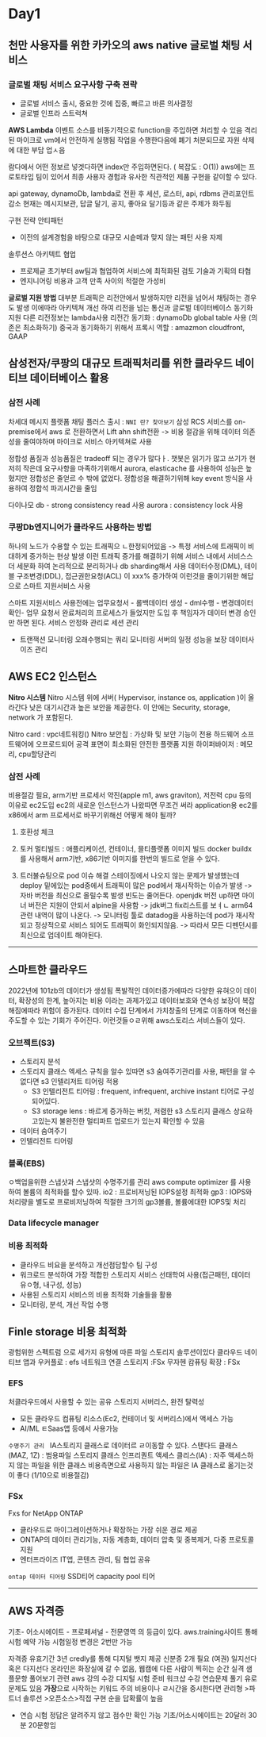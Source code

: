 # Day1
## 천만 사용자를 위한 카카오의 aws native 글로벌 채팅 서비스

### 글로벌 채팅 서비스 요구사항 구축 젼략
- 글로벌 서비스 출시, 중요한 것에 집중, 빠르고 바른 의사결정
- 글로벌 인프라 스트럭쳐

<b>AWS Lambda</b>
이벤트 소스를 비동기적으로 function을 주입하면 처리할 수 있음
격리된 마이크로 vm에서 안전하게 실행됨
작업을 수행한다음에 폐기 처분되므로 자원 삭제에 대한 부담 업ㅅ음

람다에서 어떤 정보르 넣겟다하면 index만 주입하면된다. ( 복잡도 : O(1))
aws에는 프로토타입 팀이 있어서 최종 사용자 경험과 유사한 직관적인 제품 구현을 같이할 수 있다.

api gateway, dynamoDb, lambda로 전환 후 세션, 로스터, api, rdbms 관리포인트 감소
현재는 메시지보관, 답글 달기, 공지, 좋아요 달기등과 같은 주제가 화두됨

구현 전략
안티패턴
- 이전의 설계경험을 바탕으로 대규모 시슽메과 맞지 않는 패턴 사용 자제

솔루션스 아키텍트 협업
- 프로제긑 초기부터 aw팀과 협업하여 서비스에 최적화된 검토
기술과 기획의 타협
- 엔지니어링 비용과 고객 만족 사이의 적절한 가성비

<b>글로벌 지원 방법</b>
대부분 트래픽은 리전안에서 발생하지만 리전을 넘어서 채팅하는 경우도 발생
이에따라 아키텍쳐 개선 하여 리전을 넘는 통신과 글로벌 데이터베이스 동기화 지원
다른 리전정보는 lambda사용
리전간 동기화 : dynamoDb global table 사용 (의존은 최소화하기)
중국과 동기화하기 위해서 프록시 역할 : amazmon cloudfront, GAAP



## 삼성전자/쿠팡의 대규모 트래픽처리를 위한 클라우드 네이티브 데이터베이스 활용
### 삼전 사례
차세대 메시지 플랫폼 채팅 플러스 출시 : `NNI 란? 찾아보기`
삼성 RCS 서비스를 on-premise에서 aws 로 전환하면서 Lift ahn shift전환 
-> 비용 절감을 위해 데이터 의존성을 줄여야하며 마이크로 서비스 아키텍쳐로 사용

정합성 품질과 성능품질은 tradeoff 되는 경우가 많다ㅏ. 
챗봇은 읽기가 많고 쓰기가 현저히 작은데 요구사항을 마족하기위해서 aurora, elasticache 를 사용하여 성능은 높혔지만 정합성은 줄얻르 수 밖에 없었다. 
정합성을 해결하기위해 key event 방식을 사용하여 정합석 파괴시간을 줄임

다이나모 db - strong consistency read 사용
aurora : consistency lock 사용

### 쿠팡Db엔지니어가 클라우드 사용하는 방법
하나의 노드가 수용할 수 있는 트래픽으 ㄴ한정되어있음 -> 특정 서비스에 트래픽이 비대하게 증가하는 현상 발생
이런 트래픽 증가를 해결하기 위해 서비스 내에서 서비스스 더 세분화 하여 논리적으로 분리하거나 db sharding해서 사용
데이터수정(DML), 테이블 구조변경(DDL), 접근권한요청(ACL) 이 xxx% 증가하여 이런것을 줄이기위한 해답으로 스마트 지원서비스 사용

스마트 지원서비스 사용전에는 업무요청서 - 롤백데이터 생성 - dml수행 - 변경데이터 확인- 업무 요청서 완료처리의 프로세스가 들었지만 도입 후 책임자가 데이터 변경 승인만 하면 된다.
서비스 안정화 관리로 
세션 관리
- 트랜잭션 모니터링
오래수행되는 쿼리 모니터링
서버의 일정 성능을 보장
데이터사이즈 관리


## AWS EC2 인스턴스 

<b>Nitro 시스템</b>
Nitro 시스템 위에 서버( Hypervisor, instance os, application )이 올라간다
낮은 대기시간과 높은 보안을 제공한다. 이 안에는 Security, storage, network 가 포함된다.

Nitro card : vpc네트워킹()
Nitro 보안칩 : 가상화 및 보안 기능이 전용 하드웨어 소프트웨어에 오프로드되어 공격 표면이 최소화된 안전한 플랫폼 지원
하이퍼바이저 : 메모리, cpu할당관리

### 삼전 사례
비용절감 필요, arm기반 프로세서 약진(apple m1, aws graviton), 저전력 cpu 등의 이유로 ec2도입
ec2의 새로운 인스턴스가 나왔따면 무조건 써라 
application용 ec2를 x86에서 arm 프로세서로 바꾸기위해선 어떻게 해야 될까?
1. 호환성 체크
2. 토커 멀티빌드 : 애플리케이션, 컨테이너, 믈티플랫폼 이미지 빌드
    docker buildx를 사용해서 arm기반, x86기반 이미지를 한번의 빌드로 얻을 수 있다.
    
3. 트러불슈팅으로 pod 이슈 해결 
    스테이징에서 나오지 않는 문제가 발생했는데 deploy 밑에있는 pod중에서 트래픽이 많은 pod에서 재시작하는 이슈가 발생
    -> 자바 버전을 최신으로 올릴수록 발생 빈도는 줄어든다. openjdk 버전 up하면 마이너 버전은 지원이 안되서 alpine을 사용함
    -> jdk버그 fix리스트를 보ㅕㄴ arm64 관련 내역이 많이 나온다.
    -> 모니터링 툴로 datadog을 사용하는데 pod가 재시작되고 정상적으로 서비스 되어도 트래픽이 화인되지않음. 
    -> 따라서 모든 디펜던시를 최신으로 업데이트 해야된다.
-------


## 스마트한 클라우드
2022년에 101zb의 데이터가 생성됨
폭발적인 데이터증가에따라 다양한 유혀으이 데이터, 확장성의 한계, 높아지는 비용 이라는 과제가있고
데이터보호와 연속성 보장이 복잡해짐에따라 위험이 증가된다. 데이터 수집 단계에서 가치창출의 단계로 이동하며 혁신을 주도할 수 있는 기회가 주어진다.
이런것들ㅇㄹ위해 aws스토리스 서비스들이 있다. 

### 오브젝트(S3)
- 스토리지 분석
- 스토리지 클래스 
    엑세스 규칙을 알수 있따면 s3 숨여주기관리를 사용, 패턴을 알 수 없다면 s3 인텔리저트 티어링 적용 
    - S3 인텔리전트 티어링 : frequent, infrequent, archive instant 티어로 구성되어있다.
    - S3 storage lens : 바르게 증가하는 버킷, 저렴한 s3 스토리지 클래스 상요하고있는지 불완전한 멀티파트 업로드가 있는지 확인할 수 있음
- 데이터 숨여주기
- 인텔리전트 티어링


### 블록(EBS)
ㅇ백업을위한 스냅샷과 스냅샷의 수명주기를 관리
aws compute optimizer 를 사용 하여 볼륨의 최적화를 할수 있따. 
io2 : 프로비저닝된 IOPS설정 최적화
gp3 : IOPS와 처리량을 별도로 프로비저닝하여 적절한 크기의 gp3볼륨, 볼륨에대한 IOPS및 처리

### Data lifecycle manager 

### 비용 최적화
- 클라우드 비요을 분석하고 개선점담할수 팀 구성
- 워크로드 분석하여 가장 적합한 스토리지 서비스 선태학여 사용(접근패턴, 데이터 유ㅇ형, 내구성, 성능)
- 사용된 스토리지 서비스의 비용 최적화 기술들을 활용
- 모니터링, 분석, 개선 작업 수행

## Finle storage 비용 최적화
광험위한 스펙트럼 으로 
세가지 유형에 따른 파일 스토리지 솔루션이있다
클라우드 네이티브 앱과 우커플로 : efs
네트워크 연결 스토리지 :FSx
무자헨 캄퓨팅 확장 : FSx

### EFS
처클라우드에서 사용할 수 있는 공유 스토리지
서버리스, 완전 탈력성
- 모든 클라우드 컴퓨팅 리소스(Ec2, 컨테이너 및 서버리스)에서 액세스 가능
- AI/ML ㅌSaas앱 등에서 사용가능

`수명주기 관리 `
IA스토리지 클래스로 데이터르 ㄹ이동할 수 있다. 
스탠다드 클래스(MAZ, 1Z) : 범용파일 스토리지 클래스 
인프리퀀트 액세스 클리스(IA) : 자주 액세스하지 않는 파일을 위한 클래스
비용측면으로 사용하지 않는 파일은 IA 클래스로 옮기는것이 좋다 (1/10으로 비용절감)
### FSx
Fxs for NetApp ONTAP
- 클라우드로 마이그레이션하거나 확장하는 가장 쉬운 경로 제공
- ONTAP의 데이터 관리기능, 자동 계층화, 데이터 압축 및 중복제거, 다중 프로토콜 지원
- 엔터프라이즈 IT앱, 콘텐츠 관리, 팀 협업 공유

` ontap 데이터 티어링 `
SSD티어
capacity pool 티어 


------
## AWS 자격증
기초- 어소시에이트 - 프로페셔널 - 전문영역 의 등급이 있다.
aws.training사이트 통해 시험 예약 가능
시험일정 변경은 2번만 가능

자격증 유효기간 3년 
credly를 통해 디지털 뱃지 제공
신분증 2개 필요 (여권)
일지선다 혹은 다지선다
온라인은 화장실에 갈 수 없음, 웹캠에 다른 사람이 찍히는 순간 실격
샘플문항 풀어보기
관련 aws 강의 수강
디지털 시험 준비 워크샵 수강
연습문제 풀기
유로문제도 있음
<b>가장</b>으로 시작하는 키워드 주의 
비용이나 ㄹ시간을 중시한다면 관리형 >파트너 솔루션 >오픈소스>직접 구현 순을 답확률이 높음
- 연습 시험
정답은 알려주지 않고 점수만 확인 가능 
기초/어소시에이트는 20달러 30분 20문항임


